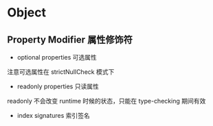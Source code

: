 # Object

## Property Modifier 属性修饰符

- optional properties 可选属性

注意可选属性在 strictNullCheck 模式下

- readonly properties 只读属性

readonly 不会改变 runtime 时候的状态，只能在 type-checking 期间有效

- index signatures 索引签名
